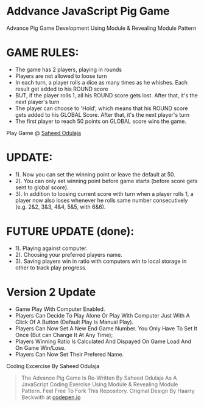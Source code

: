 Addvance JavaScript Pig Game
================================

Advance Pig Game Development Using Module & Revealing Module Pattern

# GAME RULES:
- The game has 2 players, playing in rounds
- Players are not allowed to loose turn
- In each turn, a player rolls a dice as many times as he whishes. Each result get added to his ROUND score
- BUT, if the player rolls 1, all his ROUND score gets lost. After that, it's the next player's turn
- The player can choose to 'Hold', which means that his ROUND score gets added to his GLOBAL Score. After that, it's the next player's turn
- The first player to reach 50 points on GLOBAL score wins the game.

Play Game @ [Saheed Odulaja](https://sidodus.github.io/addvance_javascript_pig_game/)

# UPDATE:
- 1). Now you can set the winning point or leave the default at 50.
- 2). You can only set winning point before game starts (before score gets sent to global score).
- 3). In addition to loosing current score with turn when a player rolls 1, a player now also loses whenever he rolls same number consecutively (e.g. 2&2, 3&3, 4&4, 5&5, with 6&6).

# FUTURE UPDATE (done):
- 1). Playing against computer.
- 2). Choosing your preferred players name.
- 3). Saving players win in ratio with computers win to local storage in other to track play progress.

# Version 2 Update
- Game Play With Computer Enabled.
- Players Can Decide To Play Alone Or Play With Computer Just With A Click Of A Button (Default Play Is Manual Play).
- Players Can Now Set A New End Game Number. You Only Have To Set It Once (But can Change It At Any Time);
- Players Winning Ratio Is Calculated And Dispayed On Game Load And On Game Win/Lose.
- Players Can Now Set Their Prefered Name.

Coding Excercise By Saheed Odulaja
> The Advance Pig Game Is Re-Written By Saheed Odulaja As A JavaScript Coding Exercise Using Module & Revealing Module Pattern.
> Feel Free To Fork This Repository.
> Original Design By Haarry Beckwith at [codepen.io](https://codepen.io/fun/pen/wJwqJp)
